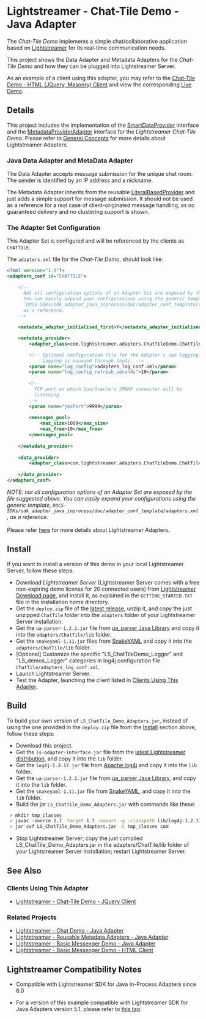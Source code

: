 # Lightstreamer - Chat-Tile Demo - Java Adapter #

<!-- START DESCRIPTION lightstreamer-example-chattile-adapter-java -->

The *Chat-Tile Demo* implements a simple chat/collaborative application based on [Lightstreamer](http://www.lightstreamer.com) for its real-time communication needs.

This project shows the Data Adapter and Metadata Adapters for the *Chat-Tile Demo* and how they can be plugged into Lightstreamer Server.

As an example of a client using this adapter, you may refer to the [Chat-Tile Demo - HTML (JQuery, Masonry) Client](https://github.com/Lightstreamer/Lightstreamer-example-ChatTile-client-javascript) and view the corresponding [Live Demo](http://demos.lightstreamer.com/ChatTileDemo/).

## Details

This project includes the implementation of the [SmartDataProvider](http://www.lightstreamer.com/docs/adapter_java_inprocess_api/com/lightstreamer/interfaces/data/SmartDataProvider.html) interface and the [MetadataProviderAdapter](http://www.lightstreamer.com/docs/adapter_java_inprocess_api/com/lightstreamer/interfaces/metadata/MetadataProviderAdapter.html) interface for the *Lightstreamer Chat-Tile Demo*. Please refer to [General Concepts](http://www.lightstreamer.com/docs/base/General%20Concepts.pdf) for more details about Lightstreamer Adapters.

### Java Data Adapter and MetaData Adapter

The Data Adapter accepts message submission for the unique chat room. The sender is identified by an IP address and a nickname.

The Metadata Adapter inherits from the reusable [LiteralBasedProvider](https://github.com/Lightstreamer/Lightstreamer-example-ReusableMetadata-adapter-java) and just adds a simple support for message submission. It should not be used as a reference for a real case of client-originated message handling, as no guaranteed delivery and no clustering support is shown.
<!-- END DESCRIPTION lightstreamer-example-chattile-adapter-java -->


### The Adapter Set Configuration

This Adapter Set is configured and will be referenced by the clients as `CHATTILE`. 

The `adapters.xml` file for the *Chat-Tile Demo*, should look like:

```xml      
<?xml version="1.0"?>
<adapters_conf id="CHATTILE">

    <!--
      Not all configuration options of an Adapter Set are exposed by this file. 
      You can easily expand your configurations using the generic template, 
      `DOCS-SDKs/sdk_adapter_java_inprocess/doc/adapter_conf_template/adapters.xml`,
      as a reference.
    -->
    
    <metadata_adapter_initialised_first>Y</metadata_adapter_initialised_first>

    <metadata_provider>
        <adapter_class>com.lightstreamer.adapters.ChatTileDemo.ChatTileMetaAdapter</adapter_class>

        <!-- Optional configuration file for the Adapter's own logging.
             Logging is managed through log4j. -->
        <param name="log_config">adapters_log_conf.xml</param>
        <param name="log_config_refresh_seconds">10</param>
  
        <!--
          TCP port on which Sun/Oracle's JMXMP connector will be
          listening.
        -->
        <param name="jmxPort">9999</param>
        
        <messages_pool>
            <max_size>1000</max_size>
            <max_free>10</max_free>
        </messages_pool>
        
    </metadata_provider>
    
    <data_provider>
        <adapter_class>com.lightstreamer.adapters.ChatTileDemo.ChatTileAdapter</adapter_class>
          
    </data_provider>
</adapters_conf>
```

<i>NOTE: not all configuration options of an Adapter Set are exposed by the file suggested above. 
You can easily expand your configurations using the generic template, `DOCS-SDKs/sdk_adapter_java_inprocess/doc/adapter_conf_template/adapters.xml`, as a reference.</i><br>
<br>
Please refer [here](http://www.lightstreamer.com/docs/base/General%20Concepts.pdf) for more details about Lightstreamer Adapters.

## Install
If you want to install a version of this demo in your local Lightstreamer Server, follow these steps:
* Download *Lightstreamer Server* (Lightstreamer Server comes with a free non-expiring demo license for 20 connected users) from [Lightstreamer Download page](http://www.lightstreamer.com/download.htm), and install it, as explained in the `GETTING_STARTED.TXT` file in the installation home directory.
* Get the `deploy.zip` file of the [latest release](https://github.com/Lightstreamer/Lightstreamer-example-ChatTile-adapter-java/releases), unzip it, and copy the just unzipped `ChatTile` folder into the `adapters` folder of your Lightstreamer Server installation.
* Get the `ua-parser-1.2.2.jar` file from [ua_parser Java Library](https://github.com/tobie/ua-parser/tree/master/java) and copy it into the `adapters/ChatTile/lib` folder.
* Get the `snakeyaml-1.11.jar` files from [SnakeYAML](https://code.google.com/p/snakeyaml/) and copy it into the `adapters/ChatTile/lib` folder.
* [Optional] Customize the specific "LS_ChatTileDemo_Logger" and "LS_demos_Logger" categories in log4j configuration file `ChatTile/adapters_log_conf.xml`.
* Launch Lightstreamer Server.
* Test the Adapter, launching the client listed in [Clients Using This Adapter](https://github.com/Lightstreamer/Lightstreamer-example-ChatTile-adapter-java#clients-using-this-adapter).

## Build
To build your own version of `LS_ChatTile_Demo_Adapters.jar`, instead of using the one provided in the `deploy.zip` file from the [Install](https://github.com/Lightstreamer/Lightstreamer-example-ChatTile-adapter-java#install) section above, follow these steps:
* Download this project.
* Get the `ls-adapter-interface.jar` file from the [latest Lightstreamer distribution](http://www.lightstreamer.com/download), and copy it into the `lib` folder.
* Get the `log4j-1.2.17.jar` file from [Apache log4j](https://logging.apache.org/log4j/1.2/) and copy it into the `lib` folder.
* Get the `ua-parser-1.2.2.jar` file from [ua_parser Java Library](https://github.com/tobie/ua-parser/tree/master/java), and copy it into the `lib` folder.
* Get the `snakeyaml-1.11.jar` file from [SnakeYAML](https://code.google.com/p/snakeyaml/), and copy it into the `lib` folder.
* Build the jar `LS_ChatTile_Demo_Adapters.jar` with commands like these:
```sh
 > mkdir tmp_classes
 > javac -source 1.7 -target 1.7 -nowarn -g -classpath lib/log4j-1.2.17.jar;lib/ls-adapter-interface.jar;lib/jbox2d-library-2.2.1.1.jar;lib/ua-parser-1.2.2.jar;lib/snakeyaml-1.11.jar -sourcepath src/ -d tmp_classes src/com/lightstreamer/adapters/ChatTileDemo/ChatTileAdapter.java
 > jar cvf LS_ChatTile_Demo_Adapters.jar -C tmp_classes com
```
* Stop Lightstreamer Server; copy the just compiled LS_ChatTile_Demo_Adapters.jar in the adapters/ChatTile/lib folder of your Lightstreamer Server installation; restart Lightstreamer Server.

## See Also 

### Clients Using This Adapter
<!-- START RELATED_ENTRIES -->
<!-- END RELATED_ENTRIES -->

* [Lightstreamer - Chat-Tile Demo - JQuery Client](https://github.com/Lightstreamer/Lightstreamer-example-ChatTile-client-javascript)

<!-- END RELATED_ENTRIES -->

### Related Projects

* [Lightstreamer - Chat Demo - Java Adapter](https://github.com/Lightstreamer/Lightstreamer-example-Chat-adapter-java)
* [Lightstreamer - Reusable Metadata Adapters - Java Adapter](https://github.com/Lightstreamer/Lightstreamer-example-ReusableMetadata-adapter-java)
* [Lightstreamer - Basic Messenger Demo - Java Adapter](https://github.com/Lightstreamer/Lightstreamer-example-Messenger-adapter-java)
* [Lightstreamer - Basic Messenger Demo - HTML Client](https://github.com/Lightstreamer/Lightstreamer-example-Messenger-client-javascript)

## Lightstreamer Compatibility Notes

* Compatible with Lightstreamer SDK for Java In-Process Adapters since 6.0
- For a version of this example compatible with Lightstreamer SDK for Java Adapters version 5.1, please refer to [this tag](https://github.com/Lightstreamer/Lightstreamer-example-ChatTile-adapter-java/tree/for_Lightstreamer_5.1).
